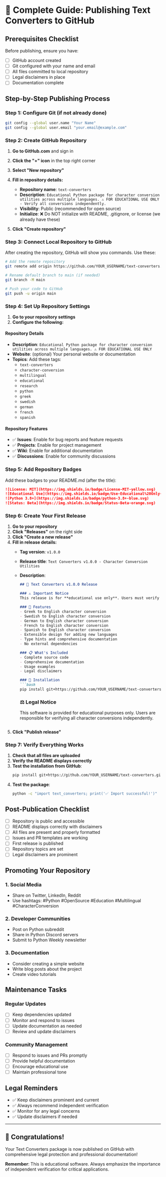 # 🚀 Complete Guide: Publishing Text Converters to GitHub

## Prerequisites Checklist

Before publishing, ensure you have:
- [ ] GitHub account created
- [ ] Git configured with your name and email
- [ ] All files committed to local repository
- [ ] Legal disclaimers in place
- [ ] Documentation complete

## Step-by-Step Publishing Process

### Step 1: Configure Git (if not already done)
```bash
git config --global user.name "Your Name"
git config --global user.email "your.email@example.com"
```

### Step 2: Create GitHub Repository

1. **Go to GitHub.com** and sign in
2. **Click the "+" icon** in the top right corner
3. **Select "New repository"**
4. **Fill in repository details:**
   - **Repository name**: `text-converters`
   - **Description**: `Educational Python package for character conversion utilities across multiple languages. ⚠️ FOR EDUCATIONAL USE ONLY - Verify all conversions independently.`
   - **Visibility**: Public (recommended for open source)
   - **Initialize**: ❌ Do NOT initialize with README, .gitignore, or license (we already have these)

5. **Click "Create repository"**

### Step 3: Connect Local Repository to GitHub

After creating the repository, GitHub will show you commands. Use these:

```bash
# Add the remote repository
git remote add origin https://github.com/YOUR_USERNAME/text-converters.git

# Rename default branch to main (if needed)
git branch -M main

# Push your code to GitHub
git push -u origin main
```

### Step 4: Set Up Repository Settings

1. **Go to your repository settings**
2. **Configure the following:**

#### Repository Details
- **Description**: `Educational Python package for character conversion utilities across multiple languages. ⚠️ FOR EDUCATIONAL USE ONLY`
- **Website**: (optional) Your personal website or documentation
- **Topics**: Add these tags:
  - `text-converters`
  - `character-conversion`
  - `multilingual`
  - `educational`
  - `research`
  - `python`
  - `greek`
  - `swedish`
  - `german`
  - `french`
  - `spanish`

#### Repository Features
- ✅ **Issues**: Enable for bug reports and feature requests
- ✅ **Projects**: Enable for project management
- ✅ **Wiki**: Enable for additional documentation
- ✅ **Discussions**: Enable for community discussions

### Step 5: Add Repository Badges

Add these badges to your README.md (after the title):

```markdown
![License: MIT](https://img.shields.io/badge/License-MIT-yellow.svg)
![Educational Use](https://img.shields.io/badge/Use-Educational%20Only-red.svg)
![Python 3.8+](https://img.shields.io/badge/python-3.8+-blue.svg)
![Status: Beta](https://img.shields.io/badge/Status-Beta-orange.svg)
```

### Step 6: Create Your First Release

1. **Go to your repository**
2. **Click "Releases"** on the right side
3. **Click "Create a new release"**
4. **Fill in release details:**
   - **Tag version**: `v1.0.0`
   - **Release title**: `Text Converters v1.0.0 - Character Conversion Utilities`
   - **Description**:
     ```markdown
     ## 🎉 Text Converters v1.0.0 Release
     
     ### ⚠️ Important Notice
     This release is for **educational use only**. Users must verify all character conversions independently before using in critical applications.
     
     ### 🚀 Features
     - Greek to English character conversion
     - Swedish to English character conversion
     - German to English character conversion
     - French to English character conversion
     - Spanish to English character conversion
     - Extensible design for adding new languages
     - Type hints and comprehensive documentation
     - No external dependencies
     
     ### 📋 What's Included
     - Complete source code
     - Comprehensive documentation
     - Usage examples
     - Legal disclaimers
     
     ### 🔧 Installation
     ```bash
     pip install git+https://github.com/YOUR_USERNAME/text-converters.git
     ```
     
     ### ⚖️ Legal Notice
     This software is provided for educational purposes only. Users are responsible for verifying all character conversions independently.
     ```

5. **Click "Publish release"**

### Step 7: Verify Everything Works

1. **Check that all files are uploaded**
2. **Verify the README displays correctly**
3. **Test the installation from GitHub**:
   ```bash
   pip install git+https://github.com/YOUR_USERNAME/text-converters.git
   ```
4. **Test the package**:
   ```bash
   python -c "import text_converters; print('✅ Import successful!')"
   ```

## Post-Publication Checklist

- [ ] Repository is public and accessible
- [ ] README displays correctly with disclaimers
- [ ] All files are present and properly formatted
- [ ] Issues and PR templates are working
- [ ] First release is published
- [ ] Repository topics are set
- [ ] Legal disclaimers are prominent

## Promoting Your Repository

### 1. Social Media
- Share on Twitter, LinkedIn, Reddit
- Use hashtags: #Python #OpenSource #Education #Multilingual #CharacterConversion

### 2. Developer Communities
- Post on Python subreddit
- Share in Python Discord servers
- Submit to Python Weekly newsletter

### 3. Documentation
- Consider creating a simple website
- Write blog posts about the project
- Create video tutorials

## Maintenance Tasks

### Regular Updates
- [ ] Keep dependencies updated
- [ ] Monitor and respond to issues
- [ ] Update documentation as needed
- [ ] Review and update disclaimers

### Community Management
- [ ] Respond to issues and PRs promptly
- [ ] Provide helpful documentation
- [ ] Encourage educational use
- [ ] Maintain professional tone

## Legal Reminders

- ✅ Keep disclaimers prominent and current
- ✅ Always recommend independent verification
- ✅ Monitor for any legal concerns
- ✅ Update disclaimers if needed

---

## 🎉 Congratulations!

Your Text Converters package is now published on GitHub with comprehensive legal protection and professional documentation!

**Remember**: This is educational software. Always emphasize the importance of independent verification for critical applications.
